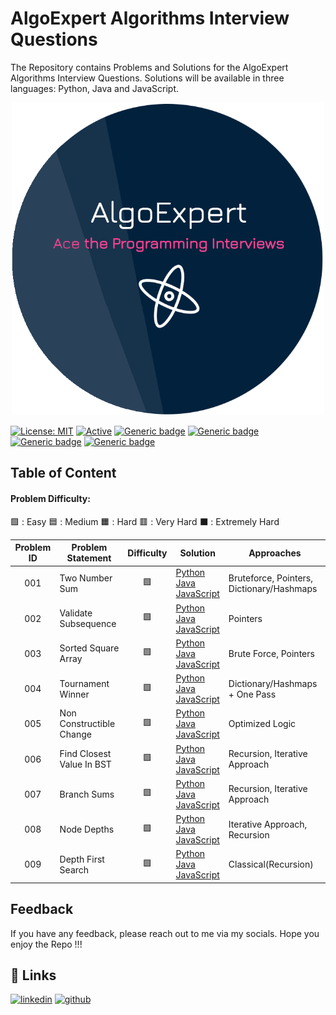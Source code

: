 # AlgoExpert Algorithms Interview Questions

The Repository contains Problems and Solutions for the AlgoExpert Algorithms Interview Questions. Solutions will be available in three languages: Python, Java and JavaScript. 

<p align="center">
  <img src="/assets/logo.png" alt="AlgoExpert" width="500" />
<p>

[![License: MIT](https://img.shields.io/badge/License-MIT-yellow.svg)](https://opensource.org/licenses/MIT "MIT License")
[![Active](http://img.shields.io/badge/Status-Active-blue.svg)](https://github.com/LasalJayawardena/AlgoExpert-Algorithms)
[![Generic badge](https://img.shields.io/badge/lang-python-yellow.svg)](https://www.python.org/)
[![Generic badge](https://img.shields.io/badge/lang-java-yellow.svg)](https://www.java.com/)
[![Generic badge](https://img.shields.io/badge/lang-javascript-yellow.svg)](https://developer.mozilla.org/en-US/docs/Web/JavaScript)
[![Generic badge](https://img.shields.io/badge/last%20updated-28--08--2021-pink)](https://github.com/LasalJayawardena/AlgoExpert-Algorithms)

## Table of Content

#### Problem Difficulty:
🟩 : Easy
🟦 : Medium
🟧 : Hard
🟥 : Very Hard 
⬛ : Extremely Hard

| Problem ID  | Problem Statement | Difficulty | Solution | Approaches |
| :------: | ----------------- | :--------: | -------- | -------- |
| 001 | <a href="/Easy_Problems/1.%20Two%20Number%20Sum/" style="text-decoration:none;"> Two Number Sum </a> | 🟩 | [Python](/Easy_Problems/1.%20Two%20Number%20Sum/Python/) <br> [Java](/Easy_Problems/1.%20Two%20Number%20Sum/Java/) <br> [JavaScript](/Easy_Problems/1.%20Two%20Number%20Sum/Javascript/) | Bruteforce, Pointers, Dictionary/Hashmaps
| 002 | <a href="/Easy_Problems/2.%20Validate%20Subsequence/" style="text-decoration:none;"> Validate Subsequence </a>| 🟩 | [Python](/Easy_Problems/2.%20Validate%20Subsequence/Python/) <br> [Java](/Easy_Problems/2.%20Validate%20Subsequence/Java/) <br> [JavaScript](/Easy_Problems/2.%20Validate%20Subsequence/Javascript/) | Pointers 
| 003 | <a href="/Easy_Problems/3.%20Sorted%20Square%20Array/" style="text-decoration:none;"> Sorted Square Array </a> | 🟩 | [Python](/Easy_Problems/3.%20Sorted%20Square%20Array/Python/) <br> [Java](/Easy_Problems/3.%20Sorted%20Square%20Array/Java/) <br> [JavaScript](/Easy_Problems/3.%20Sorted%20Square%20Array/Javascript/) | Brute Force, Pointers
| 004 | <a href="/Easy_Problems/4.%20Tournament%20Winner/" style="text-decoration:none;"> Tournament Winner </a>| 🟩 | [Python](/Easy_Problems/4.%20Tournament%20Winner/Python/) <br> [Java](/Easy_Problems/4.%20Tournament%20Winner/Java/) <br> [JavaScript](/Easy_Problems/4.%20Tournament%20Winner/Javascript/) | Dictionary/Hashmaps + One Pass
| 005 | <a href="/Easy_Problems/5.%20Non%20Constructible%20Change/" style="text-decoration:none;"> Non Constructible Change </a>| 🟩 | [Python](/Easy_Problems/5.%20Non%20Constructible%20Change/Python/) <br> [Java](/Easy_Problems/5.%20Non%20Constructible%20Change/Java/) <br> [JavaScript](/Easy_Problems/5.%20Non%20Constructible%20Change/Javascript/) | Optimized Logic
| 006 |  <a href="/Easy_Problems/6.%20Find%20Closest%20Value%20In%20BST/" style="text-decoration:none;"> Find Closest Value In BST </a>| 🟩 | [Python](/Easy_Problems/6.%20Find%20Closest%20Value%20In%20BST/Python/) <br> [Java](/Easy_Problems/6.%20Find%20Closest%20Value%20In%20BST/Java/) <br>  [JavaScript](/Easy_Problems/6.%20Find%20Closest%20Value%20In%20BST/Javascript/) | Recursion, Iterative Approach
| 007 | <a href="/Easy_Problems/7.%20Branch%20Sums/" style="text-decoration:none;"> Branch Sums </a> | 🟩 | [Python](/Easy_Problems/7.%20Branch%20Sums/Python/) <br> [Java](/Easy_Problems/7.%20Branch%20Sums/Java/) <br>  [JavaScript](/Easy_Problems/7.%20Branch%20Sums/Javascript/) | Recursion, Iterative Approach 
| 008 | <a href="/Easy_Problems/8.%20Node%20Depths/" style="text-decoration:none;"> Node Depths </a>| 🟩 | [Python](/Easy_Problems/8.%20Node%20Depths/Python/) <br> [Java](/Easy_Problems/8.%20Node%20Depths/Java/) <br>  [JavaScript](/Easy_Problems/8.%20Node%20Depths/Javascript/) | Iterative Approach, Recursion
| 009 | <a href="/Easy_Problems/9.%20Depth-First%20Search/" style="text-decoration:none;"> Depth First Search </a>| 🟩 | [Python](/Easy_Problems/9.%20Depth-First%20Search/Python/) <br> [Java](/Easy_Problems/9.%20Depth-First%20Search/Java/) <br>  [JavaScript](/Easy_Problems/9.%20Depth-First%20Search/Javascript/) | Classical(Recursion)
## Feedback

If you have any feedback, please reach out to me via my socials. Hope you enjoy the Repo !!!

## 🔗 Links
[![linkedin](https://img.shields.io/badge/linkedin-0A66C2?style=for-the-badge&logo=linkedin&logoColor=white)](https://www.linkedin.com/in/lasal-jayawardena/)
[![github](https://img.shields.io/badge/github-1DA1F2?style=for-the-badge&logo=Github&logoColor=white)](hhttps://github.com/LasalJayawardena)
